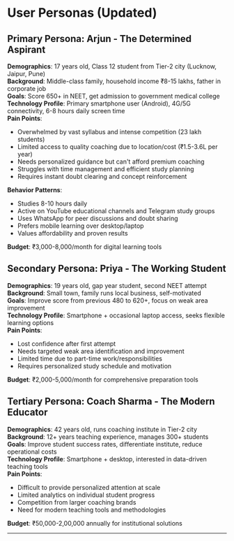 # User Personas (Updated)

## Primary Persona: Arjun - The Determined Aspirant

**Demographics**: 17 years old, Class 12 student from Tier-2 city (Lucknow, Jaipur, Pune)  
**Background**: Middle-class family, household income ₹8-15 lakhs, father in corporate job  
**Goals**: Score 650+ in NEET, get admission to government medical college  
**Technology Profile**: Primary smartphone user (Android), 4G/5G connectivity, 6-8 hours daily screen time  
**Pain Points**:
- Overwhelmed by vast syllabus and intense competition (23 lakh students)
- Limited access to quality coaching due to location/cost (₹1.5-3.6L per year)
- Needs personalized guidance but can't afford premium coaching
- Struggles with time management and efficient study planning
- Requires instant doubt clearing and concept reinforcement

**Behavior Patterns**: 
- Studies 8-10 hours daily
- Active on YouTube educational channels and Telegram study groups
- Uses WhatsApp for peer discussions and doubt sharing
- Prefers mobile learning over desktop/laptop
- Values affordability and proven results

**Budget**: ₹3,000-8,000/month for digital learning tools

## Secondary Persona: Priya - The Working Student

**Demographics**: 19 years old, gap year student, second NEET attempt  
**Background**: Small town, family runs local business, self-motivated  
**Goals**: Improve score from previous 480 to 620+, focus on weak area improvement  
**Technology Profile**: Smartphone + occasional laptop access, seeks flexible learning options  
**Pain Points**:
- Lost confidence after first attempt
- Needs targeted weak area identification and improvement
- Limited time due to part-time work/responsibilities
- Requires personalized study schedule and motivation

**Budget**: ₹2,000-5,000/month for comprehensive preparation tools

## Tertiary Persona: Coach Sharma - The Modern Educator

**Demographics**: 42 years old, runs coaching institute in Tier-2 city  
**Background**: 12+ years teaching experience, manages 300+ students  
**Goals**: Improve student success rates, differentiate institute, reduce operational costs  
**Technology Profile**: Smartphone + desktop, interested in data-driven teaching tools  
**Pain Points**:
- Difficult to provide personalized attention at scale
- Limited analytics on individual student progress
- Competition from larger coaching brands
- Need for modern teaching tools and methodologies

**Budget**: ₹50,000-2,00,000 annually for institutional solutions

***
